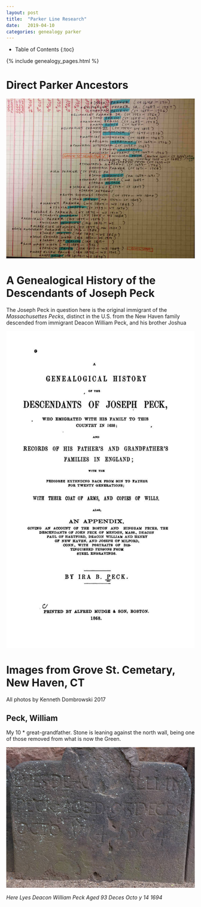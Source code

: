 ```yaml
---
layout: post
title:  "Parker Line Research"
date:   2019-04-10
categories: genealogy parker
---
```


  * Table of Contents
  {:toc}

{% include genealogy_pages.html %}

# Direct Parker Ancestors
![Direct Ancestors of the Parker Line](/assets/genealogy/parker.direct.ancestors.jpg)

# A Genealogical History of the Descendants of Joseph Peck

The Joseph Peck in question here is the original immigrant of the
_Massachusettes Pecks_, distinct in the U.S. from the New Haven family
descended from immigrant Deacon William Peck, and his brother Joshua

![A Genialogical History of the Descendants of Joseph Peck](/assets/genealogy/peck.genealogical.history.joseph.jpg)

# Images from Grove St. Cemetary, New Haven, CT

All photos by Kenneth Dombrowski 2017

## Peck, William

My 10 * great-grandfather.  Stone is leaning against the north wall, being one
of those removed from what is now the Green.

![William Peck headstone](/assets/genealogy/peck.william.grovest.1694.jpg)

_Here Lyes Deacon William Peck Aged 93 Deces Octo y 14 1694_



